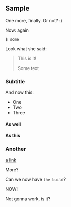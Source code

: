 ## Sample

One more, finally. Or not? :)

Now: again

```
$ some 
```

Look what she said:

> This is it!
>
> Some text

### Subtitle

And now this:

- One
- Two
- Three


#### As well

#### As this

### Another

[a link](https://aws.com)

More?


Can we now have `the build`?

NOW!


Not gonna work, is it?
